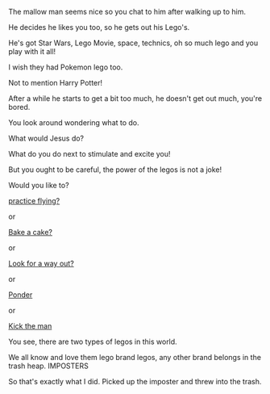 The mallow man seems nice so you chat to him after walking up to him.

He decides he likes you too, so he gets out his Lego's.

He's got Star Wars, Lego Movie, space, technics, oh so much lego and you play with it all!

I wish they had Pokemon lego too.

Not to mention Harry Potter!

After a while he starts to get a bit too much, he doesn't get out much, you're bored.

You look around wondering what to do.

What would Jesus do?

What do you do next to stimulate and excite you!

But you ought to be careful, the power of the legos is not a joke!

Would you like to?

[practice flying?](../super-powers/practice-flying.md)

or

[Bake a cake?](../dance/bake-a-cake/bake-a-cake.md)

or

[Look for a way out?](../find-exit/leave.md)

or

[Ponder](../ponder/ponder-about-life.md)

or

[Kick the man](../kicktheman/kicktheman.md)

You see, there are two types of legos in this world. 

We all know and  love them lego brand legos, any other brand belongs in the trash heap. IMPOSTERS

So that's exactly what I did. Picked up the imposter and threw into the trash.


